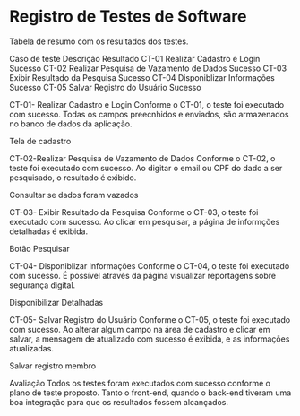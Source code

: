 # Registro de Testes de Software
Tabela de resumo com os resultados dos testes.

Caso de teste	Descrição	Resultado
CT-01	Realizar Cadastro e Login	Sucesso
CT-02	Realizar Pesquisa de Vazamento de Dados	Sucesso
CT-03	Exibir Resultado da Pesquisa	Sucesso
CT-04	Disponiblizar Informações	Sucesso
CT-05	Salvar Registro do Usuário	Sucesso

CT-01- Realizar Cadastro e Login
Conforme o CT-01, o teste foi executado com sucesso. Todas os campos preecnhidos e enviados, são armazenados no banco de dados da aplicação.

Tela de cadastro

CT-02-Realizar Pesquisa de Vazamento de Dados
Conforme o CT-02, o teste foi executado com sucesso. Ao digitar o email ou CPF do dado a ser pesquisado, o resultado é exibido.

Consultar se dados foram vazados

CT-03- Exibir Resultado da Pesquisa
Conforme o CT-03, o teste foi executado com sucesso. Ao clicar em pesquisar, a página de informções detalhadas é exibida.

Botão Pesquisar

CT-04- Disponiblizar Informações
Conforme o CT-04, o teste foi executado com sucesso. É possível através da página visualizar reportagens sobre segurança digital.

Disponibilizar Detalhadas

CT-05- Salvar Registro do Usuário
Conforme o CT-05, o teste foi executado com sucesso. Ao alterar algum campo na área de cadastro e clicar em salvar, a mensagem de atualizado com sucesso é exibida, e as informações atualizadas.

Salvar registro membro



Avaliação
Todos os testes foram executados com sucesso conforme o plano de teste proposto. Tanto o front-end, quando o back-end tiveram uma boa integração para que os resultados fossem alcançados. 
